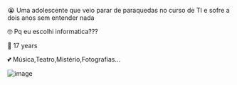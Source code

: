 😭 Uma adolescente que veio parar de paraquedas no curso de TI e sofre a dois anos sem entender nada

🤓 Pq eu escolhi  informatica???

🌸 17  years

💕 Música,Teatro,Mistério,Fotografias...


![image](https://user-images.githubusercontent.com/85496172/213716919-9ff1dc62-3bf4-4473-9049-79979361e37e.png)

